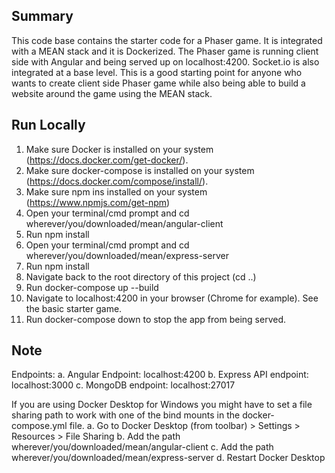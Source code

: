 Summary
----------

This code base contains the starter code for a Phaser game. It is integrated with a MEAN stack and it is Dockerized. The Phaser game is running client side with Angular and being served up on localhost:4200. Socket.io is also integrated at a base level. This is a good starting point for anyone who wants to create client side Phaser game while also being able to build a website around the game using the MEAN stack.

Run Locally
-----------

1. Make sure Docker is installed on your system (https://docs.docker.com/get-docker/).
2. Make sure docker-compose is installed on your system (https://docs.docker.com/compose/install/).
3. Make sure npm ins installed on your system (https://www.npmjs.com/get-npm)
4. Open your terminal/cmd prompt and cd wherever/you/downloaded/mean/angular-client
5. Run npm install
6. Open your terminal/cmd prompt and cd wherever/you/downloaded/mean/express-server
7. Run npm install
8. Navigate back to the root directory of this project (cd ..)
9. Run docker-compose up --build
10. Navigate to localhost:4200 in your browser (Chrome for example). See the basic starter game.
11. Run docker-compose down to stop the app from being served.

Note
----------

Endpoints:
a. Angular Endpoint: localhost:4200
b. Express API endpoint: localhost:3000
c. MongoDB endpoint: localhost:27017

If you are using Docker Desktop for Windows you might have to set a file sharing path to work with one of the bind mounts in the docker-compose.yml file.
a. Go to Docker Desktop (from toolbar) > Settings > Resources > File Sharing
b. Add the path wherever/you/downloaded/mean/angular-client
c. Add the path wherever/you/downloaded/mean/express-server
d. Restart Docker Desktop


